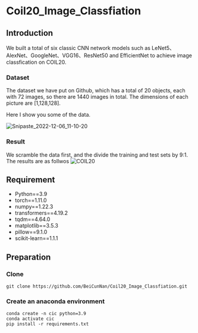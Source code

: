 # Coil20_Image_Classfiation
## Introduction

We built a total of six classic CNN network models such as LeNet5、AlexNet、GoogleNet、VGG16、ResNet50 and EfficientNet to achieve image classfication on COIL20.

### Dataset

The dataset we have put on Github, which has a total of 20 objects, each with 72 images, so there are 1440 images in total. The dimensions of each picture are [1,128,128].

Here I show you some of the data.

![Snipaste_2022-12-06_11-10-20](https://user-images.githubusercontent.com/105692522/205828070-c11f41a5-356d-4f22-8445-20cc115214ad.jpg)


### Result

We scramble the data first, and the divide the training and test sets by 9:1. The results are as follwos
![COIL20](https://user-images.githubusercontent.com/105692522/206123347-1c08552d-a69d-4440-8654-3c582cfc0891.jpg)



## Requirement

- Python==3.9
- torch==1.11.0
- numpy==1.22.3
- transformers==4.19.2
- tqdm==4.64.0
- matplotlib==3.5.3
- pillow==9.1.0
- scikit-learn==1.1.1

## Preparation

### Clone

```shell
git clone https://github.com/BeiCunNan/Coil20_Image_Classfiation.git
```

### Create an anaconda environment

```shell
conda create -n cic python=3.9
conda activate cic
pip install -r requirements.txt
```

